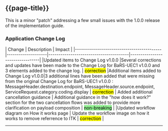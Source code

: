 
<div class="bars-blg-expander">
<div class="bars-blg-expander-entry" id="v1.0.1">

## {{page-title}}

This is a minor "patch" addressing a few small issues with the 1.0.0 release of the implementation guide.
<br>


### Application Change Log



| Change                                    | Description                            | Impact                          | 
|-------------------------------------------|--------------------|----------------------------------------|---------------------------------|
|Updated items to Change Log v1.0.0   |Several corrections and updates have been made to the Change Log for BaRS-UEC1 v1.0.0 and 3 elements added to the change log.     | <mark style="background-color: Yellow">correction</mark>
|Additional items added to Change Log v1.0.0|3 additional lines have been added that were missing from the original Change Log for BaRS-UEC1 v1.0.0 : MessageHeader.destination.endpoint, MessageHeader.source.endpoint, ServiceRequest.category.coding.display | <mark style="background-color: Yellow">correction</mark>
| Added additional cancellation guidance | Additional guidance in the "how does it work?" section for the two cancellation flows was added to provide more clarification on payload composition | <mark style="background-color: LightGreen">non-breaking</mark> |
|Updated workflow diagram on How it works page        | Update the workflow image on how it works to remove referrence to ITK  | <mark style="background-color: Yellow">correction</mark> |

</div>
</div>
<hr>

<br>
